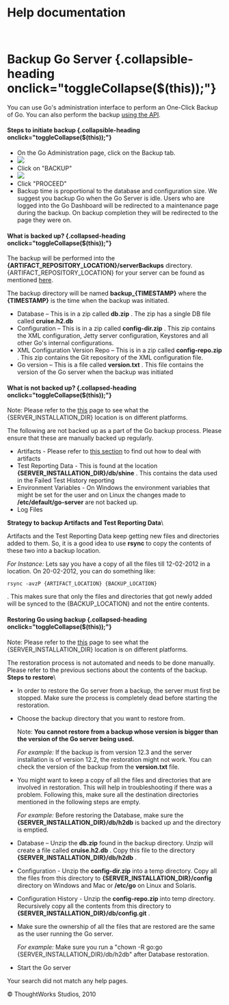 Help documentation
==================

 

Backup Go Server {.collapsible-heading onclick="toggleCollapse($(this));"}
================

You can use Go's administration interface to perform an One-Click Backup
of Go. You can also perform the backup [using the API](Backup_API.html).

#### Steps to initiate backup {.collapsible-heading onclick="toggleCollapse($(this));"}

-   On the Go Administration page, click on the Backup tab.
-   ![](resources/images/cruise/admin/backup/backup_tab.png)
-   Click on "BACKUP"
-   ![](resources/images/cruise/admin/backup/backup_button.png)
-   Click "PROCEED"
-   Backup time is proportional to the database and configuration size.
    We suggest you backup Go when the Go Server is idle. Users who are
    logged into the Go Dashboard will be redirected to a maintenance
    page during the backup. On backup completion they will be redirected
    to the page they were on.

#### What is backed up? {.collapsed-heading onclick="toggleCollapse($(this));"}

The backup will be performed into the
**{ARTIFACT\_REPOSITORY\_LOCATION}/serverBackups** directory.
{ARTIFACT\_REPOSITORY\_LOCATION} for your server can be found as
mentioned [here](configuring_server_details.html#artifact_repo_config).

The backup directory will be named **backup\_{TIMESTAMP}** where the
**{TIMESTAMP}** is the time when the backup was initiated.

-   Database – This is in a zip called **db.zip** . The zip has a single
    DB file called **cruise.h2.db**
-   Configuration – This is in a zip called **config-dir.zip** . This
    zip contains the XML configuration, Jetty server configuration,
    Keystores and all other Go's internal configurations.
-   XML Configuration Version Repo – This is in a zip called
    **config-repo.zip** . This zip contains the Git repository of the
    XML configuration file.
-   Go version – This is a file called **version.txt** . This file
    contains the version of the Go server when the backup was initiated

#### What is not backed up? {.collapsed-heading onclick="toggleCollapse($(this));"}

Note: Please refer to the
[this](installing_go_server.html#location_of_files) page to see what the
{SERVER\_INSTALLATION\_DIR} location is on different platforms.

The following are not backed up as a part of the Go backup process.
Please ensure that these are manually backed up regularly.

-   Artifacts - Please refer to [this
    section](admin_out_of_disk_space.html#new_mount_for_artifacts) to
    find out how to deal with artifacts
-   Test Reporting Data - This is found at the location
    **{SERVER\_INSTALLATION\_DIR}/db/shine** . This contains the data
    used in the Failed Test History reporting
-   Environment Variables - On Windows the environment variables that
    might be set for the user and on Linux the changes made to
    **/etc/default/go-server** are not backed up.
-   Log Files

**Strategy to backup Artifacts and Test Reporting Data**\

Artifacts and the Test Reporting Data keep getting new files and
directories added to them. So, it is a good idea to use **rsync** to
copy the contents of these two into a backup location.

*For Instance:* Lets say you have a copy of all the files till
12-02-2012 in a location. On 20-02-2012, you can do something like:

``` {.code}
rsync -avzP {ARTIFACT_LOCATION} {BACKUP_LOCATION}
```

. This makes sure that only the files and directories that got newly
added will be synced to the {BACKUP\_LOCATION} and not the entire
contents.

#### Restoring Go using backup {.collapsed-heading onclick="toggleCollapse($(this));"}

Note: Please refer to the
[this](installing_go_server.html#location_of_files) page to see what the
{SERVER\_INSTALLATION\_DIR} location is on different platforms.

The restoration process is not automated and needs to be done manually.
Please refer to the previous sections about the contents of the backup.\
 **Steps to restore**\

-   In order to restore the Go server from a backup, the server must
    first be stopped. Make sure the process is completely dead before
    starting the restoration.
-   Choose the backup directory that you want to restore from.

    Note: **You cannot restore from a backup whose version is bigger
    than the version of the Go server being used.**

    *For example:* If the backup is from version 12.3 and the server
    installation is of version 12.2, the restoration might not work. You
    can check the version of the backup from the **version.txt** file.

-   You might want to keep a copy of all the files and directories that
    are involved in restoration. This will help in troubleshooting if
    there was a problem. Following this, make sure all the destination
    directories mentioned in the following steps are empty.

    *For example:* Before restoring the Database, make sure the
    **{SERVER\_INSTALLATION\_DIR}/db/h2db** is backed up and the
    directory is emptied.

-   Database – Unzip the **db.zip** found in the backup directory. Unzip
    will create a file called **cruise.h2.db** . Copy this file to the
    directory **{SERVER\_INSTALLATION\_DIR}/db/h2db** .
-   Configuration - Unzip the **config-dir.zip** into a temp directory.
    Copy all the files from this directory to
    **{SERVER\_INSTALLATION\_DIR}/config** directory on Windows and Mac
    or **/etc/go** on Linux and Solaris.
-   Configuration History - Unzip the **config-repo.zip** into temp
    directory. Recursively copy all the contents from this directory to
    **{SERVER\_INSTALLATION\_DIR}/db/config.git** .
-   Make sure the ownership of all the files that are restored are the
    same as the user running the Go server.

    *For example:* Make sure you run a "chown -R go:go
    {SERVER\_INSTALLATION\_DIR}/db/h2db" after Database restoration.

-   Start the Go server

Your search did not match any help pages.



© ThoughtWorks Studios, 2010

